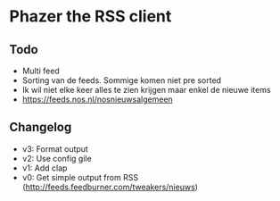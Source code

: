 # Phazer the RSS client


## Todo

- Multi feed
- Sorting van de feeds. Sommige komen niet pre sorted
- Ik wil niet elke keer alles te zien krijgen maar enkel de nieuwe items 
- https://feeds.nos.nl/nosnieuwsalgemeen

## Changelog

- v3: Format output
- v2: Use config gile
- v1: Add clap 
- v0: Get simple output from RSS (http://feeds.feedburner.com/tweakers/nieuws)
